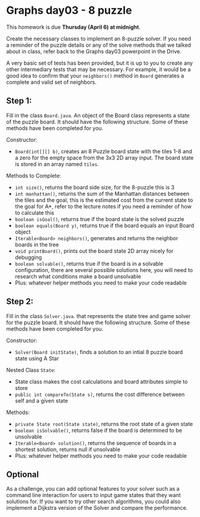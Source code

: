 # Graphs day03 - 8 puzzle

This homework is due **Thursday (April 6) at midnight**.

Create the necessary classes to implement an 8-puzzle solver.  If you need a reminder of the puzzle details or any of the solve methods that we talked about in class, refer back to the Graphs day03 powerpoint in the Drive.

A very basic set of tests has been provided, but it is up to you to create any other intermediary tests that may be necessary.  For example, it would be a good idea to confirm that your `neighbors()` method in `Board` generates a complete and valid set of neighbors. 

## Step 1:

Fill in the class `Board.java`.  An object of the Board class represents a state of the puzzle board.  It should have the following structure.  Some of these methods have been completed for you.

Constructor:
- `Board(int[][] b)`, creates an 8 Puzzle board state with the tiles 1-8 and a zero for the empty space from the 3x3 2D array input.  The board state is stored in an array named `tiles`.

Methods to Complete:
- `int size()`, returns the board side size, for the 8-puzzle this is 3
- `int manhattan()`, returns the sum of the Manhattan distances between the tiles and the goal, this is the estimated cost from the current state to the goal for A*, refer to the lecture notes if you need a reminder of how to calculate this
- `boolean isGoal()`, returns true if the board state is the solved puzzle
- `boolean equals(Board y)`, returns true if the board equals an input Board object
- `Iterable<Board> neighbors()`, generates and returns the neighbor boards in the tree
- `void printBoard()`, prints out the board state 2D array nicely for debugging
- `boolean solvable()`, returns true if the board is in a solvable configuration, there are several possible solutions here, you will need to research what conditions make a board unsolvable
- Plus: whatever helper methods you need to make your code readable

## Step 2:

Fill in the class `Solver.java`. that represents the state tree and game solver for the puzzle board.  It should have the following structure.  Some of these methods have been completed for you.

Constructor:
- `Solver(Board initState)`, finds a solution to an intial 8 puzzle board state using A Star

Nested Class `State`:
- State class makes the cost calculations and board attributes simple to store
- `public int compareTo(State s)`, returns the cost difference between self and a given state

Methods:
- `private State root(State state)`, returns the root state of a given state
- `boolean isSolvable()`, returns false if the board is determined to be unsolvable
- `Iterable<Board> solution()`, returns the sequence of boards in a shortest solution, returns null if unsolvable
- Plus: whatever helper methods you need to make your code readable

## Optional

As a challenge, you can add optional features to your solver such as a command line interaction for users to input game states that they want solutions for.  If you want to try other search algorithms, you could also implement a Dijkstra version of the Solver and compare the performance.
